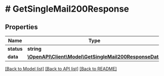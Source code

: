# # GetSingleMail200Response

## Properties

Name | Type | Description | Notes
------------ | ------------- | ------------- | -------------
**status** | **string** |  | [optional]
**data** | [**\OpenAPI\Client\Model\GetSingleMail200ResponseData**](GetSingleMail200ResponseData.md) |  | [optional]

[[Back to Model list]](../../README.md#models) [[Back to API list]](../../README.md#endpoints) [[Back to README]](../../README.md)

